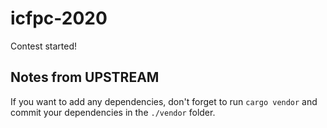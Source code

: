 # icfpc-2020

Contest started!

## Notes from UPSTREAM
If you want to add any dependencies, don't forget to run `cargo vendor` and commit your dependencies in the `./vendor` folder.
